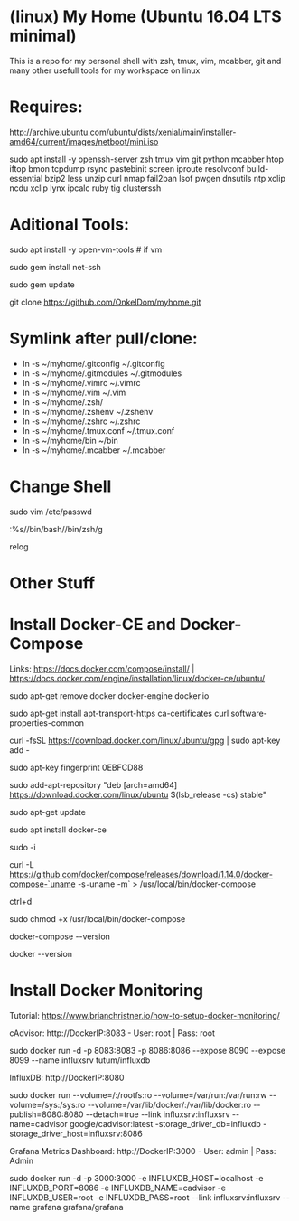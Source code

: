 # (linux) My Home (Ubuntu 16.04 LTS minimal)

This is a repo for my personal shell with zsh, tmux, vim, mcabber, git and many other usefull tools for my workspace on linux

# Requires:

http://archive.ubuntu.com/ubuntu/dists/xenial/main/installer-amd64/current/images/netboot/mini.iso

sudo apt install -y openssh-server zsh tmux vim git python mcabber htop iftop bmon tcpdump rsync pastebinit screen iproute resolvconf build-essential bzip2 less unzip curl nmap fail2ban lsof pwgen dnsutils ntp xclip ncdu xclip lynx ipcalc ruby tig clusterssh

# Aditional Tools:
sudo apt install -y open-vm-tools # if vm

sudo gem install net-ssh

sudo gem update

git clone https://github.com/OnkelDom/myhome.git

# Symlink after pull/clone:

 * ln -s ~/myhome/.gitconfig ~/.gitconfig
 * ln -s ~/myhome/.gitmodules ~/.gitmodules
 * ln -s ~/myhome/.vimrc ~/.vimrc
 * ln -s ~/myhome/.vim ~/.vim
 * ln -s ~/myhome/.zsh/
 * ln -s ~/myhome/.zshenv ~/.zshenv
 * ln -s ~/myhome/.zshrc ~/.zshrc
 * ln -s ~/myhome/.tmux.conf ~/.tmux.conf
 * ln -s ~/myhome/bin ~/bin
 * ln -s ~/myhome/.mcabber ~/.mcabber
 
 # Change Shell
 sudo vim /etc/passwd

 :%s/\/bin\/bash/\/bin\/zsh/g
 
 relog
 
 # Other Stuff
 # Install Docker-CE and Docker-Compose
 
 Links: https://docs.docker.com/compose/install/ | https://docs.docker.com/engine/installation/linux/docker-ce/ubuntu/
 
 sudo apt-get remove docker docker-engine docker.io
 
 sudo apt-get install apt-transport-https ca-certificates curl software-properties-common
 
 curl -fsSL https://download.docker.com/linux/ubuntu/gpg | sudo apt-key add -
 
 sudo apt-key fingerprint 0EBFCD88
 
 sudo add-apt-repository "deb [arch=amd64] https://download.docker.com/linux/ubuntu $(lsb_release -cs) stable"
 
 sudo apt-get update
 
 sudo apt install docker-ce
 
 sudo -i
 
 curl -L https://github.com/docker/compose/releases/download/1.14.0/docker-compose-`uname -s`-`uname -m` > /usr/local/bin/docker-compose 
 
 ctrl+d
 
 sudo chmod +x /usr/local/bin/docker-compose
 
 docker-compose --version
 
 docker --version
 
 # Install Docker Monitoring
 
Tutorial: https://www.brianchristner.io/how-to-setup-docker-monitoring/
 
cAdvisor: http://DockerIP:8083 - User: root | Pass: root

sudo docker run -d -p 8083:8083 -p 8086:8086 --expose 8090 --expose 8099 --name influxsrv tutum/influxdb

InfluxDB: http://DockerIP:8080

sudo docker run --volume=/:/rootfs:ro --volume=/var/run:/var/run:rw --volume=/sys:/sys:ro --volume=/var/lib/docker/:/var/lib/docker:ro --publish=8080:8080 --detach=true --link influxsrv:influxsrv --name=cadvisor google/cadvisor:latest -storage_driver_db=influxdb -storage_driver_host=influxsrv:8086

Grafana Metrics Dashboard: http://DockerIP:3000 - User: admin | Pass: Admin

sudo docker run -d -p 3000:3000 -e INFLUXDB_HOST=localhost -e INFLUXDB_PORT=8086 -e INFLUXDB_NAME=cadvisor -e INFLUXDB_USER=root -e INFLUXDB_PASS=root --link influxsrv:influxsrv --name grafana grafana/grafana
